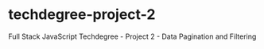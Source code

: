 # techdegree-project-2
 Full Stack JavaScript Techdegree - Project 2 - Data Pagination and Filtering 
